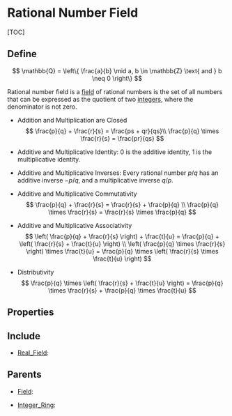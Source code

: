 # Rational Number Field

[TOC]

## Define

$$
\mathbb{Q} = \left\{ \frac{a}{b} \mid a, b \in \mathbb{Z} \text{ and } b \neq 0 \right\}
$$

Rational number field is a [field](./Field.md) of rational numbers is the set of all numbers that can be expressed as the quotient of two [integers](./Integer_Ring.md), where the denominator is not zero. 

- Addition and Multiplication are Closed
  $$
  \frac{p}{q} + \frac{r}{s} = \frac{ps + qr}{qs}\\
  \frac{p}{q} \times \frac{r}{s} = \frac{pr}{qs}
  $$

- Additive and Multiplicative Identity: $0$ is the additive identity, $1$ is the multiplicative identity.

- Additive and Multiplicative Inverses: Every rational number $p/q$ has an additive inverse $-p/q$, and a multiplicative inverse $q/p$.

- Additive and Multiplicative Commutativity
  $$
  \frac{p}{q} + \frac{r}{s} = \frac{r}{s} + \frac{p}{q}  \\
  \frac{p}{q} \times \frac{r}{s} = \frac{r}{s} \times \frac{p}{q}
  $$

- Additive and Multiplicative Associativity
  $$
  \left( \frac{p}{q} + \frac{r}{s} \right) + \frac{t}{u} = \frac{p}{q} + \left( \frac{r}{s} + \frac{t}{u} \right)  \\
  \left( \frac{p}{q} \times \frac{r}{s} \right) \times \frac{t}{u} = \frac{p}{q} \times \left( \frac{r}{s} \times \frac{t}{u} \right)
  $$

- Distributivity
  $$
  \frac{p}{q} \times \left( \frac{r}{s} + \frac{t}{u} \right) = \frac{p}{q} \times \frac{r}{s} + \frac{p}{q} \times \frac{t}{u}
  $$

## Properties



## Include

- [Real_Field](./Real_Field.md): 

## Parents

- [Field](./Field.md): 

- [Integer_Ring](./Integer_Ring.md): 


